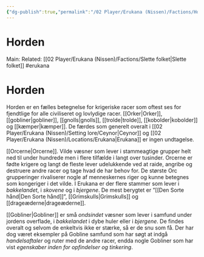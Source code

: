```yaml
---
{"dg-publish":true,"permalink":"/02 Player/Erukana (Nissen)/Factions/Horden/"}
---
```



# Horden
Main:
Related: [[02 Player/Erukana (Nissen)/Factions/Slette folket\|Slette folket]]
#erukana 

# Horden 
Horden er en fælles betegnelse for krigeriske racer som oftest ses for fjendtlige for alle civiliseret og lovlydige racer. [[Orker\|Orker]], [[gobliner\|gobliner]], [[gnolls\|gnolls]], [[trolde\|trolde]], [[kobolder\|kobolder]] og [[kæmper\|kæmper]]. De færdes som generelt overalt i [[02 Player/Erukana (Nissen)/Setting lore/Ceynor\|Ceynor]] og [[02 Player/Erukana (Nissen)/Locations/Erukana\|Erukana]] er ingen undtagelse. 

[[Orcerne\|Orcerne]]. Vilde væsner som lever i stammeagtige grupper helt ned til under hundrede men i flere tilfælde i langt over tusinder. Orcerne er fødte krigere og langt de fleste lever udelukkende ved at raide, angribe og destruere andre racer og tage hvad de har behov for. De største Orc grupperinger rivaliserer nogle af menneskernes riger og kunne betegnes som kongeriger i det vilde. I Erukana er der flere stammer som lever i *bakkelandet*, i *skovene* og i *bjergene*. De mest berygtet er ”[[Den Sorte hånd\|Den Sorte hånd]]”, [[Grimskulls\|Grimskulls]] og [[drageæderne\|drageæderne]].

[[Gobliner\|Gobliner]] er små *ondsindet* væsner som lever i samfund under jordens overflade, i *bakkelandet* i dybe huler eller i *bjergene*. De findes overalt og selvom de enkeltvis ikke er stærke, så er de snu som få. Der har dog været eksempler på Gobline samfund som har søgt at indgå *handelsaftaler* og ruter med de andre racer, endda nogle Gobliner som har vist *egenskaber inden for opfindelser og tinkering*.
